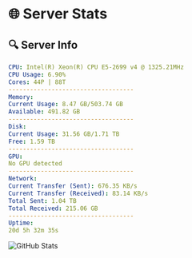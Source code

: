 # 🌐 Server Stats
## 🔍 Server Info
```yaml
CPU: Intel(R) Xeon(R) CPU E5-2699 v4 @ 1325.21MHz
CPU Usage: 6.90%
Cores: 44P | 88T
-----------------------------------
Memory:
Current Usage: 8.47 GB/503.74 GB
Available: 491.82 GB
-----------------------------------
Disk:
Current Usage: 31.56 GB/1.71 TB
Free: 1.59 TB
-----------------------------------
GPU:
No GPU detected
-----------------------------------
Network:
Current Transfer (Sent): 676.35 KB/s
Current Transfer (Received): 83.14 KB/s
Total Sent: 1.04 TB
Total Received: 215.06 GB
-----------------------------------
Uptime:
20d 5h 32m 35s
```
![GitHub Stats](https://img.shields.io/badge/Updated-2025-05-09_22:41:23-blue)